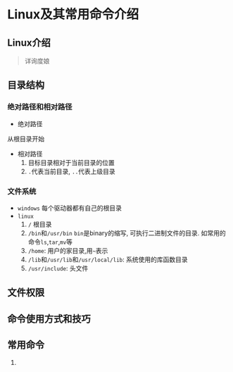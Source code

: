 # Linux及其常用命令介绍

## Linux介绍

> 详询度娘

## 目录结构

### 绝对路径和相对路径

- 绝对路径

 从根目录开始

- 相对路径
  1. 目标目录相对于当前目录的位置
  2. `.`代表当前目录, `..`代表上级目录

### 文件系统

- `windows`  每个驱动器都有自己的根目录
- `linux`
  1. `/` 根目录
  2. `/bin`和`/usr/bin` `bin`是binary的缩写,  可执行二进制文件的目录. 如常用的命令`ls`,`tar`,`mv`等
  3. `/home`:  用户的家目录,用`~`表示
  4. `/lib`和`/usr/lib`和`/usr/local/lib`:  系统使用的库函数目录
  5. `/usr/include`:  头文件

## 文件权限

## 命令使用方式和技巧

## 常用命令

1.
